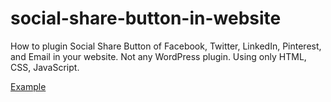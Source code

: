 # social-share-button-in-website
How to plugin Social Share Button of Facebook, Twitter, LinkedIn, Pinterest, and Email in your website. Not any WordPress plugin. Using only HTML, CSS, JavaScript.

[Example](example.svg)
